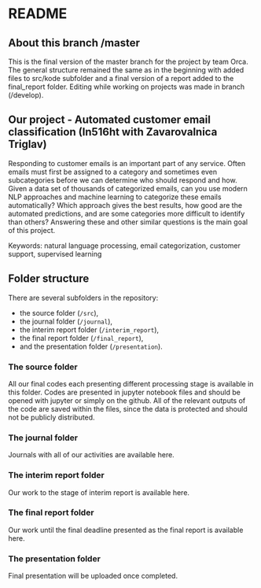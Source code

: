 # README #

## About this branch /master ##

This is the final version of the master branch for the project by team Orca. The general structure remained the same as in the beginning with added files to src/kode subfolder and a final version of a report added to the final_report folder. Editing while working on projects was made in branch (/develop).


## Our project - Automated customer email classification (In516ht with Zavarovalnica Triglav) ##

Responding to customer emails is an important part of any service. Often emails must first be assigned to a category and sometimes even subcategories before we can determine who should respond and how. Given a data set of thousands of categorized emails, can you use modern NLP approaches and machine learning to categorize these emails automatically? Which approach gives the best results, how good are the automated predictions, and are some categories more difficult to identify than others? Answering these and other similar questions is the main goal of this project.

Keywords: natural language processing, email categorization, customer support, supervised learning



## Folder structure ##

There are several subfolders in the repository:

* the source folder (`/src`),
* the journal folder (`/journal`),
* the interim report folder (`/interim_report`),
* the final report folder (`/final_report`),
* and the presentation folder (`/presentation`).

### The source folder ###

All our final codes each presenting different processing stage is available in this folder. Codes are presented in jupyter notebook files and should be opened with jupyter or simply on the github. All of the relevant outputs of the code are saved within the files, since the data is protected and should not be publicly distributed. 

### The journal folder ###

Journals with all of our activities are available here.

### The interim report folder ###

Our work to the stage of interim report is available here.

### The final report folder ###

Our work until the final deadline presented as the final report is available here.

### The presentation folder ###

Final presentation will be uploaded once completed.
